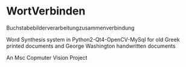WortVerbinden
=============

Buchstabebilderverarbeitungzusammenverbindung

Word Synthesis system in Python2-Qt4-OpenCV-MySql 
for old Greek printed documents and George Washington handwritten documents

An Msc Copmuter Vision Project
